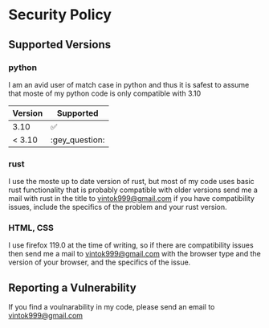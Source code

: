# Security Policy

## Supported Versions

### python
I am an avid user of match case in python and thus it is safest to assume that moste of my python code is only compatible with 3.10

| Version | Supported          |
| ------- | ------------------ |
| 3.10    | :white_check_mark: |
|< 3.10   | :gey_question:     |

### rust

I use the moste up to date version of rust, but most of my code uses basic rust functionality that is probably compatible with older versions
send me a mail with rust in the title to vintok999@gmail.com if you have compatibility issues, include the specifics of the problem and your rust version.

### HTML, CSS
I use firefox 119.0 at the time of writing, so if there are compatibility issues then send me a mail to vintok999@gmail.com 
with the browser type and the version of your browser, and the specifics of the issue.


## Reporting a Vulnerability

If you find a voulnarability in my code, please send an email to vintok999@gmail.com
